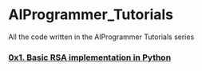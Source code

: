 # AlProgrammer_Tutorials
All the code written in the AlProgrammer Tutorials series 

### [0x1. Basic RSA implementation in Python](https://github.com/Mahd1/AlProgrammer_Tutorials/tree/master/0x1)
